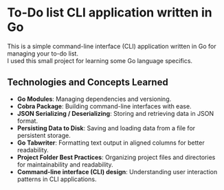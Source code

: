 # To-Do list CLI application written in Go

This is a simple command-line interface (CLI) application written in Go for managing your to-do list.  
I used this small project for learning some Go language specifics.

## Technologies and Concepts Learned

- **Go Modules**: Managing dependencies and versioning.
- **Cobra Package**: Building command-line interfaces with ease.
- **JSON Serializing / Deserializing**: Storing and retrieving data in JSON format.
- **Persisting Data to Disk**: Saving and loading data from a file for persistent storage.
- **Go Tabwriter**: Formatting text output in aligned columns for better readability.
- **Project Folder Best Practices**: Organizing project files and directories for maintainability and readability.
- **Command-line interface (CLI) design**: Understanding user interaction patterns in CLI applications.
